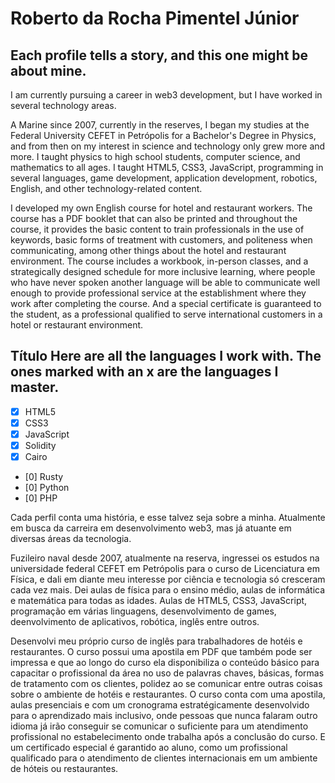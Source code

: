 # **Roberto da Rocha Pimentel Júnior**
## Each profile tells a story, and this one might be about mine.

I am currently pursuing a career in web3 development, but I have worked in several technology areas.

A Marine since 2007, currently in the reserves, I began my studies at the Federal University CEFET in Petrópolis for a Bachelor's Degree in Physics, and from then on my interest in science and technology only grew more and more. I taught physics to high school students, computer science, and mathematics to all ages. I taught HTML5, CSS3, JavaScript, programming in several languages, game development, application development, robotics, English, and other technology-related content.

I developed my own English course for hotel and restaurant workers. The course has a PDF booklet that can also be printed and throughout the course, it provides the basic content to train professionals in the use of keywords, basic forms of treatment with customers, and politeness when communicating, among other things about the hotel and restaurant environment. The course includes a workbook, in-person classes, and a strategically designed schedule for more inclusive learning, where people who have never spoken another language will be able to communicate well enough to provide professional service at the establishment where they work after completing the course. And a special certificate is guaranteed to the student, as a professional qualified to serve international customers in a hotel or restaurant environment.

## Título **Here are all the languages ​​I work with. The ones marked with an x ​​are the languages ​​I master.**

- [x] HTML5
- [x] CSS3
- [x] JavaScript
- [x] Solidity
- [x] Cairo
- [0] Rusty
- [0] Python
- [0] PHP

Cada perfil conta uma história, e esse talvez seja sobre a minha.
Atualmente em busca da carreira em desenvolvimento web3, mas já atuante em diversas áreas da tecnologia.
 
Fuzileiro naval desde 2007, atualmente na reserva, ingressei os estudos na universidade federal CEFET em Petrópolis para o curso de Licenciatura em Física, e dali em diante meu interesse por ciência e tecnologia só cresceram cada vez mais. Dei aulas de física para o ensino médio, aulas de informática e matemática para todas as idades. Aulas de HTML5, CSS3, JavaScript, programação em várias linguagens, desenvolvimento de games, deenvolvimento de aplicativos, robótica, inglês entre outros.

Desenvolvi meu próprio curso de inglês para trabalhadores de hotéis e restaurantes. O curso possui uma apostila em PDF que também pode ser impressa e que ao longo do curso ela disponibiliza o conteúdo básico para capacitar o profissional da área no uso de palavras chaves, básicas, formas de tratamento com os clientes, polidez ao se comunicar entre outras coisas sobre o ambiente de hotéis e restaurantes. O curso conta com uma apostila, aulas presenciais e com um cronograma estratégicamente desenvolvido para o aprendizado mais inclusivo, onde pessoas que nunca falaram outro idioma já irão conseguir se comunicar o suficiente para um atendimento profissional no estabelecimento onde trabalha após a conclusão do curso. E um certificado especial é garantido ao aluno, como um profissional qualificado para o atendimento de clientes internacionais em um ambiente de hóteis ou restaurantes.
